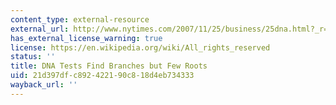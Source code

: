 ```yaml
---
content_type: external-resource
external_url: http://www.nytimes.com/2007/11/25/business/25dna.html?_r=2
has_external_license_warning: true
license: https://en.wikipedia.org/wiki/All_rights_reserved
status: ''
title: DNA Tests Find Branches but Few Roots
uid: 21d397df-c892-4221-90c8-18d4eb734333
wayback_url: ''
---
```

